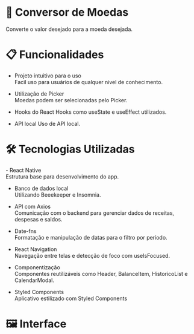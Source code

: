 <h1> 📱 Conversor de Moedas </h1>

Converte o valor desejado para a moeda desejada.

<h1>📋 Funcionalidades</h1>

- Projeto intuitivo para o uso <br>
Facil uso para usuários de qualquer nivel de conhecimento.

- Utilização de Picker <br>
Moedas podem ser selecionadas pelo Picker.

- Hooks do React
Hooks como useState e useEffect utilizados.

- API local
Uso de API local.

<h1>🛠️ Tecnologias Utilizadas</h1>
- React Native <br>
Estrutura base para desenvolvimento do app.

- Banco de dados local<br>
Utilizando Beeekeeper e Insomnia.

- API com Axios<br>
Comunicação com o backend para gerenciar dados de receitas, despesas e saldos.

- Date-fns<br>
Formatação e manipulação de datas para o filtro por período.

- React Navigation<br>
Navegação entre telas e detecção de foco com useIsFocused.

- Componentização<br>
Componentes reutilizáveis como Header, BalanceItem, HistoricoList e CalendarModal.

- Styled Components<br>
Aplicativo estilizado com Styled Components


<h1>🖼️ Interface</h1>
<div align="center">
  <table>
<!--     <tr>
      <td align="center">
        <p><b>Tela Login</b></p>
        <img src="https://github.com/user-attachments/assets/83acdef2-10f9-4423-8a5f-e1344f47aa71" alt="Tela Login" width="250">
      </td>
      <td align="center">
        <p><b>Tela Início</b></p>
        <img src="https://github.com/user-attachments/assets/3280bcee-db82-435b-a9f8-3ac2ed4d85a3" alt="Tela Início" width="250">
      </td>
      <td align="center">
        <p><b>Drawer</b></p>
        <img src="https://github.com/user-attachments/assets/7e98d263-4611-400c-8a4c-82857fb5405f" alt="Drawer" width="250">
      </td>
      <td align="center">
        <p><b>Canlendario (Filtrar registros)</b></p>
        <img src="https://github.com/user-attachments/assets/805400c1-973b-47fc-8233-fa4961a059d3f" alt="Calendario" width="250">
      </td>
    </tr> -->
  </table>
</div>
